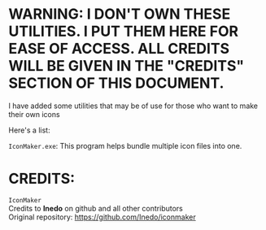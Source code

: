 # WARNING: I DON'T OWN THESE UTILITIES. I PUT THEM HERE FOR EASE OF ACCESS. ALL CREDITS WILL BE GIVEN IN THE "CREDITS" SECTION OF THIS DOCUMENT.

I have added some utilities that may be of use for those who want to make their own icons

Here's a list:

`IconMaker.exe`: This program helps bundle multiple icon files into one.



# CREDITS:

`IconMaker`  
Credits to **Inedo** on github and all other contributors  
Original repository: https://github.com/Inedo/iconmaker

